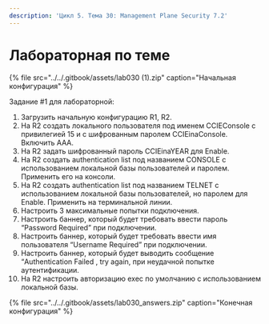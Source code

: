 ```yaml
---
description: 'Цикл 5. Тема 30: Management Plane Security 7.2'
---
```


# Лабораторная по теме

{% file src="../../.gitbook/assets/lab030 \(1\).zip" caption="Начальная конфигурация" %}

Задание \#1 для лабораторной:  
1. Загрузить начальную конфигурацию R1, R2.  
2. На R2 создать локального пользователя под именем CCIEConsole c привилегией 15 и с шифрованным паролем CCIEinaConsole. Включить ААА.  
3. На R2 задать шифрованный пароль CCIEinaYEAR для Enable.  
4. На R2 создать authentication list под названием CONSOLE с использованием локальной базы пользователей и паролем. Применить его на консоли.  
5. На R2 создать authentication list под названием TELNET c использованием локальной базы пользователей, но паролем для Enable. Применить на терминальной линии.  
6. Настроить 3 максимальные попытки подключения.  
7. Настроить баннер, который будет требовать ввести пароль “Password Required” при подключении.  
8. Настроить баннер, который будет требовать ввести имя пользователя “Username Required” при подключении.  
9. Настроить баннер, который будет выводить сообщение “Authentication Failed , try again, при неудачной попытке аутентификации.  
10. На R2 настроить авторизацию exec по умолчанию с использованием локальной базы.  


{% file src="../../.gitbook/assets/lab030\_answers.zip" caption="Конечная конфигурация" %}

